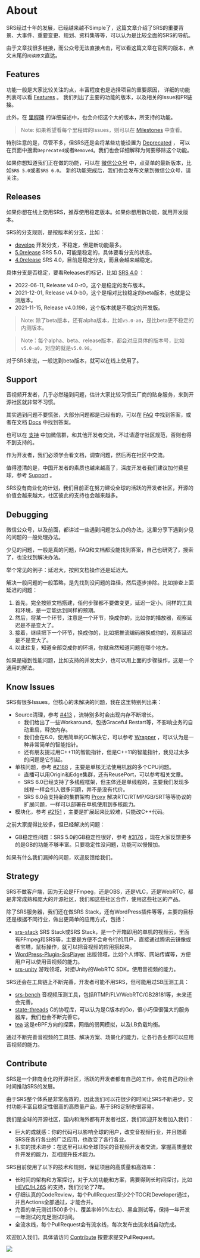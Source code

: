 # About

SRS经过十年的发展，已经越来越不Simple了，这篇文章介绍了SRS的重要背景、大事件、重要变更、规划、资料集等等，可以认为是比较全面的SRS的导航。

由于文章找很多链接，而公众号无法直接点击，可以看这篇文章在官网的版本，点文末尾的`阅读原文`直达。

## Features

功能一般是大家比较关注的点，丰富程度也是选择项目的重要原因，
详细的功能列表可以看 [Features](https://github.com/ossrs/srs/blob/develop/trunk/doc/Features.md#features) 。
我们列出了主要的功能的版本，以及相关的Issue和PR链接。

此外，在 [里程碑](/product) 的详细描述中，也会介绍这个大的版本，所支持的功能。

> Note: 如果希望看每个里程碑的Issues，则可以在 [Milestones](https://github.com/ossrs/srs/milestones) 中查看。

特别注意的是，尽管不多，但SRS还是会将某些功能设置为 [Deprecated](https://github.com/ossrs/srs/blob/develop/trunk/doc/Features.md#features) ，
可以在页面中搜索`Deprecated`或者`Removed`。我们也会详细解释为何要移除这个功能。

如果你想知道我们正在做的功能，可以在 [微信公众号](/contact#discussion) 中，点菜单的最新版本，比如`SRS 5.0`或者`SRS 6.0`。
新的功能完成后，我们也会发布文章到微信公众号，请关注。

## Releases

如果你想在线上使用SRS，推荐使用稳定版本。如果你想用新功能，就用开发版本。

SRS的分支规则，是按版本的分支，比如：

* [develop](https://github.com/ossrs/srs/tree/develop) 开发分支，不稳定，但是新功能最多。
* [5.0release](https://github.com/ossrs/srs/tree/5.0release#releases) SRS 5.0，可能是稳定的，具体要看分支的状态。
* [4.0release](https://github.com/ossrs/srs/tree/4.0release#releases) SRS 4.0，目前是稳定分支，而且会越来越稳定。

具体分支是否稳定，要看Releases的标记，比如 [SRS 4.0](https://github.com/ossrs/srs/tree/4.0release#releases) ：

* 2022-06-11, Release v4.0-r0，这个是稳定的发布版本。
* 2021-12-01, Release v4.0-b0，这个是相对比较稳定的beta版本，也就是公测版本。
* 2021-11-15, Release v4.0.198，这个版本就是不稳定的开发版。

> Note: 除了beta版本，还有alpha版本，比如`v5.0-a0`，是比beta更不稳定的内测版本。

> Note：每个alpha、beta、release版本，都会对应具体的版本号，比如`v5.0-a0`，对应的就是`v5.0.98`。

对于SRS来说，一般达到beta版本，就可以在线上使用了。

## Support

音视频开发者，几乎必然碰到问题，估计大家比较习惯云厂商的贴身服务，来到开源社区就非常不习惯。

其实遇到问题不要慌张，大部分问题都是已经有的，可以在 [FAQ](/faq) 中找到答案，或者在文档 [Docs](/docs/v5/doc/getting-started) 中找到答案。

也可以在 [支持](/contact) 中加微信群，和其他开发者交流，不过请遵守社区规范，否则也得不到支持的。

作为开发者，我们必须学会看文档，调查问题，然后再在社区中交流。

值得澄清的是，中国开发者的素质也越来越高了，深度开发者我们建议加付费星球，参考 [Support](/contact#donation) 。

SRS没有商业化的计划，我们目前正在努力建设全球的活跃的开发者社区，开源的价值会越来越大，社区彼此的支持也会越来越多。

## Debugging

微信公众号，以及前面，都讲过一些遇到问题怎么办的办法，这里分享下遇到少见的问题的一般处理办法。

少见的问题，一般是真的问题，FAQ和文档都没能找到答案，自己也研究了，搜索了，也没找到解决办法。

举个常见的例子：延迟大，按照文档操作还是延迟大。

解决一般问题的一般策略，是先找到没问题的路径，然后逐步排除。比如排查上面延迟的问题：

1. 首先，完全按照文档搭建，任何步骤都不要做变更，延迟一定小。同样的工具和环境，是一定能达到同样的预期。
2. 然后，将某一个环节，注意是一个环节，换成你的，比如你的播放器，观察延迟是不是变大了。
3. 接着，继续把下一个环节，换成你的，比如把推流编码器换成你的，观察延迟是不是变大了。
4. 以此往复，知道全部变成你的环境，你就自然知道问题在哪个地方。

如果是碰到性能问题，比如支持的并发太少，也可以用上面的步骤操作，这是一个通用的解法。

## Know Issues

SRS有很多Issues，但核心的未解决的问题，我在这里特别列出来：

* Source清理，参考 [#413](https://github.com/ossrs/srs/issues/413) ，流特别多时会出现内存不断增长。
  * 我们给出了一些Workaround，包括Graceful Restart等，不影响业务的自动重启，释放内存。
  * 我们会在6.0，使用简单的GC解决它，可以参考 [Wrapper](https://github.com/ossrs/srs/issues/413#issuecomment-1227972901) ，可以认为是一种非常简单的智能指针。
  * 还有朋友提过用C++11的智能指针，但是C++11的智能指针，我见过太多的问题是它引起。
* 单核问题，参考 [#2188](https://github.com/ossrs/srs/issues/2188) ，主要是单核无法使用机器的多个CPU问题。
  * 直播可以用Origin和Edge集群，还有ReusePort，可以参考相关文章。
  * SRS 6.0已经支持了多线程框架，但主体还是单线程的，主要我们发现多线程一样会引入很多问题，并不是没有代价。
  * SRS 6.0会支持新的集群架构 [Proxy](https://github.com/ossrs/srs/issues/3138) 解决RTC/RTMP/GB/SRT等等协议的扩展问题，一样可以部署在单机使用到多核能力。
* 模块化，参考 [#2151](https://github.com/ossrs/srs/issues/2153) ，主要是扩展起来比较难，只能改C++代码。

之前大家提得比较多，但已经解决的问题：

* GB稳定性问题：SRS 5.0的GB稳定性很好，参考 [#3176](https://github.com/ossrs/srs/issues/3176) ，现在大家反馈更多的是GB的功能不够丰富。只要稳定性没问题，功能可以慢慢加。

如果有什么我们漏掉的问题，欢迎反馈给我们。

## Strategy

SRS不做客户端，因为无论是FFmpeg，还是OBS，还是VLC，还是WebRTC，都是非常成熟和庞大的开源社区，我们和这些社区合作，使用这些社区的产品。

除了SRS服务器，我们还在做SRS Stack，还有WordPress插件等等，主要的目标还是根据不同行业，做出更简单的应用方式，包括：

* [srs-stack](https://github.com/ossrs/srs-stack) SRS Stack或SRS Stack，是一个开箱即用的单机的视频云，里面有FFmpeg和SRS等，主要是方便不会命令行的用户，直接通过腾讯云镜像或者宝塔，鼠标操作，就可以把音视频的应用搭起来。
* [WordPress-Plugin-SrsPlayer](https://github.com/ossrs/WordPress-Plugin-SrsPlayer) 出版领域，比如个人博客、网站传媒等，方便用户可以使用音视频的能力。
* [srs-unity](https://github.com/ossrs/srs-unity) 游戏领域，对接Unity的WebRTC SDK，使用音视频的能力。

SRS还会在工具链上不断完善，开发者可能不用SRS，但可能用过SB压测工具：

* [srs-bench](https://github.com/ossrs/srs-bench) 音视频压测工具，包括RTMP/FLV/WebRTC/GB28181等，未来还会完善。
* [state-threads](https://github.com/ossrs/state-threads) C的协程库，可以认为是C版本的Go，很小巧但很强大的服务器库，我们也会不断完善它。
* [tea](https://github.com/ossrs/tea) 这是eBPF方向的探索，网络的弱网模拟，以及LB负载均衡。

通过不断完善音视频的工具链、解决方案、场景化的能力，让各行各业都可以应用音视频的能力。

## Contribute

SRS是一个非商业化的开源社区，活跃的开发者都有自己的工作，会花自己的业余时间推动SRS的发展。

由于SRS整个体系是非常高效的，因此我们可以花很少的时间让SRS不断进步，交付功能丰富且稳定性很高的高质量产品，基于SRS定制也很容易。

我们是全球的开源社区，国内和海外都有开发者社区，我们欢迎开发者加入我们：

* 巨大的成就感：你的代码可以影响全球的用户，改变音视频行业，并且随着SRS在各行各业的广泛应用，也改变了各行各业。
* 扎实的技术进步：在这里可以和全球顶尖的音视频开发者交流，掌握高质量软件开发的能力，互相提升技术能力。

SRS目前使用了以下的技术和规则，保证项目的高质量和高效率：

* 长时间的架构和方案探讨，对于大的功能和方案，需要得到长时间探讨，比如 [HEVC/H.265](https://github.com/ossrs/srs/issues/465) 的支持，我们讨论了7年。
* 仔细认真的CodeReview，每个PullRequest至少2个TOC和Developer通过，并且Actions全部通过，才能合并。
* 完善的单元测试(500多个)、覆盖率(60%左右)、黑盒测试等，保持一年开发一年测试的充足测试时间。
* 全流水线，每个PullRequest会有流水线，每次发布由流水线自动完成。

欢迎加入我们，具体请访问 [Contribute](https://github.com/ossrs/srs/contribute) 按要求提交PullRequest。

![](https://ossrs.net/gif/v1/sls.gif?site=ossrs.net&path=/lts/pages/about-zh)

